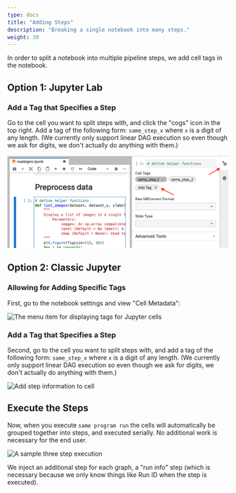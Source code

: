 ```yaml
---
type: docs
title: "Adding Steps"
description: "Breaking a single notebook into many steps."
weight: 30
---
```


In order to split a notebook into multiple pipeline steps, we add cell tags in the notebook.

## Option 1: Jupyter Lab

### Add a Tag that Specifies a Step

Go to the cell you want to split steps with, and click the "cogs" icon in the top right.
Add a tag of the following form: `same_step_x` where `x` is a digit of any length. (We currently only support linear DAG execution so even though we ask for digits, we don't actually do anything with them.)

![Add step information to cell](../images/add-step-to-jupyterlab-cells.png)

## Option 2: Classic Jupyter

### Allowing for Adding Specific Tags

First, go to the notebook settings and view "Cell Metadata":

![The menu item for displaying tags for Jupyter cells](../images/add-tags-to-jupyter-cell.jpg)

### Add a Tag that Specifies a Step

Second, go to the cell you want to split steps with, and add a tag of the following form: `same_step_x` where `x` is a digit of any length. (We currently only support linear DAG execution so even though we ask for digits, we don't actually do anything with them.)

![Add step information to cell](../images/add-step-to-cell.jpg)

## Execute the Steps

Now, when you execute `same program run` the cells will automatically be grouped together into steps, and executed serially. No additional work is necessary for the end user.

![A sample three step execution](../images/three-step-execution.jpg)

We inject an additional step for each graph, a "run info" step (which is necessary because we only know things like Run ID when the step is executed).
